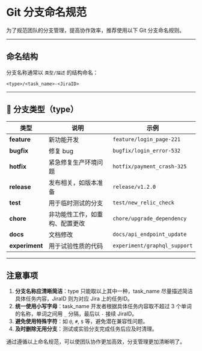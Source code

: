 # Git 分支命名规范
为了规范团队的分支管理，提高协作效率，推荐使用以下 Git 分支命名规则。

---

## 命名结构

分支名称通常以 `类型/描述` 的结构命名：

```
<type>/<task_name>-<JiraID>
```

---

## 📂 分支类型（type）

| 类型        | 说明                                                                 | 示例                                    |
|-------------|----------------------------------------------------------------------|-----------------------------------------|
| **feature** | 新功能开发                                                          | `feature/login_page-221`                    |
| **bugfix**  | 修复 bug                                                            | `bugfix/login_error-532`                |
| **hotfix**  | 紧急修复生产环境问题                                                | `hotfix/payment_crash-325`                  |
| **release** | 发布相关，如版本准备                                                | `release/v1.2.0`                        |
| **test**    | 用于临时测试的分支                                                  | `test/new_relic_check`                  |
| **chore**   | 非功能性工作，如重构、配置更改                                       | `chore/upgrade_dependency`              |
| **docs**    | 文档修改                                                            | `docs/api_endpoint_update`              |
| **experiment** | 用于试验性质的代码                                               | `experiment/graphql_support`            |

---

## 注意事项

1. **分支名称应清晰简洁**：type 只能取以上其中一种，task_name 尽量描述简洁具体任务内容，JiraID 则为对应 Jira 上的任务ID。
2. **统一使用小写字母**：task_name 开发者根据具体任务内容取不超过 3 个单词的名称，单词之间用 `_` 分隔，最后以  `-` 接续 JiraID。
3. **避免使用特殊字符**：如 `@`, `#`, `$` 等，避免潜在兼容性问题。
4. **及时删除无用分支**：测试或实验分支完成任务后应及时清理。

通过遵循以上命名规范，可以使团队协作更加高效，分支管理更加清晰明了。

